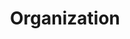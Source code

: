 ---
title: Organization
sections:
  - type: hero_section
    title: Our Values
    subtitle: >-
      Join Software for Love as a non-profit. Lorem ipsum dolor sit amet, consectetur adipiscing elit. Erat rhoncus bibendum sed semper turpis a id a at. Dui, nunc at mauris maecenas leo enim. Ante accumsan mattis hac ullamcorper amet eleifend quisque et. Sed bibendum interdum aliquam vel. Adipiscing.
    align: left
    image: images/progressive_app.svg
    image_alt: Hero placeholder image
    image_position: right
    has_background: true
    background:
      background_color: white
  - type: contact_section
    title: Contact Us
    subtitle: Got a question, need help with a problem or just want to leave feedback? Leave us your contact info and we will get back to you.
    has_form: true
    has_message_field: true
    has_organization_field: true
    # has_university_field: true
    # has_technologies_field: true
    image: images/progressive_app.svg
    image_alt: Hero placeholder image
    image_position: right
    has_background: true
    background:
      background_color: gray
template: advanced
---